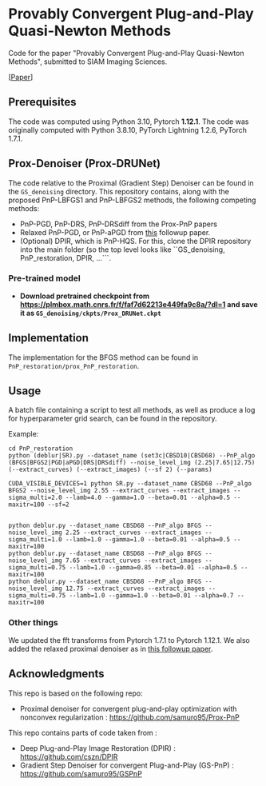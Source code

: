 # Provably Convergent Plug-and-Play Quasi-Newton Methods

Code for the paper "Provably Convergent Plug-and-Play Quasi-Newton Methods", submitted to SIAM Imaging Sciences.

[[Paper](https://arxiv.org/abs/2303.07271)]


## Prerequisites


The code was computed using Python 3.10, Pytorch **1.12.1**. The code was originally computed with Python 3.8.10, PyTorch Lightning 1.2.6, PyTorch 1.7.1. 


## Prox-Denoiser (Prox-DRUNet)

The code relative to the Proximal (Gradient Step) Denoiser can be found in the ```GS_denoising``` directory. This repository contains, along with the proposed PnP-LBFGS1 and PnP-LBFGS2 methods, the following competing methods:
- PnP-PGD, PnP-DRS, PnP-DRSdiff from the Prox-PnP papers
- Relaxed PnP-PGD, or PnP-aPGD from [this](https://arxiv.org/pdf/2301.13731.pdf) followup paper.
- (Optional) DPIR, which is PnP-HQS. For this, clone the DPIR repository into the main folder (so the top level looks like ``GS_denoising, PnP_restoration, DPIR, ...```.

### Pre-trained model

- **Download pretrained checkpoint from https://plmbox.math.cnrs.fr/f/faf7d62213e449fa9c8a/?dl=1 and save it as ```GS_denoising/ckpts/Prox_DRUNet.ckpt```**

## Implementation
The implementation for the BFGS method can be found in ```PnP_restoration/prox_PnP_restoration```.
## Usage
A batch file containing a script to test all methods, as well as produce a log for hyperparameter grid search, can be found in the repository.

Example:
```
cd PnP_restoration
python (deblur|SR).py --dataset_name (set3c|CBSD10|CBSD68) --PnP_algo (BFGS|BFGS2|PGD|aPGD|DRS|DRSdiff) --noise_level_img (2.25|7.65|12.75) (--extract_curves) (--extract_images) (--sf 2) (--params)

CUDA_VISIBLE_DEVICES=1 python SR.py --dataset_name CBSD68 --PnP_algo BFGS2 --noise_level_img 2.55 --extract_curves --extract_images --sigma_multi=2.0 --lamb=4.0 --gamma=1.0 --beta=0.01 --alpha=0.5 --maxitr=100 --sf=2


python deblur.py --dataset_name CBSD68 --PnP_algo BFGS --noise_level_img 2.25 --extract_curves --extract_images --sigma_multi=1.0 --lamb=1.0 --gamma=1.0 --beta=0.01 --alpha=0.5 --maxitr=100
python deblur.py --dataset_name CBSD68 --PnP_algo BFGS --noise_level_img 7.65 --extract_curves --extract_images --sigma_multi=0.75 --lamb=1.0 --gamma=0.85 --beta=0.01 --alpha=0.5 --maxitr=100
python deblur.py --dataset_name CBSD68 --PnP_algo BFGS --noise_level_img 12.75 --extract_curves --extract_images --sigma_multi=0.75 --lamb=1.0 --gamma=1.0 --beta=0.01 --alpha=0.7 --maxitr=100
```


### Other things
We updated the fft transforms from Pytorch 1.7.1 to Pytorch 1.12.1. We also added the relaxed proximal denoiser as in [this followup paper](https://arxiv.org/pdf/2301.13731.pdf).

## Acknowledgments
This repo is based on the following repo:
- Proximal denoiser for convergent plug-and-play optimization with nonconvex regularization : https://github.com/samuro95/Prox-PnP

This repo contains parts of code taken from : 
- Deep Plug-and-Play Image Restoration (DPIR) : https://github.com/cszn/DPIR 
- Gradient Step Denoiser for convergent Plug-and-Play (GS-PnP) : https://github.com/samuro95/GSPnP

